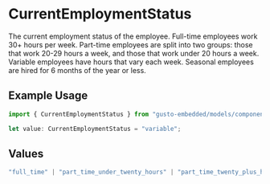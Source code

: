 # CurrentEmploymentStatus

The current employment status of the employee. Full-time employees work 30+ hours per week. Part-time employees are split into two groups: those that work 20-29 hours a week, and those that work under 20 hours a week. Variable employees have hours that vary each week. Seasonal employees are hired for 6 months of the year or less.

## Example Usage

```typescript
import { CurrentEmploymentStatus } from "gusto-embedded/models/components";

let value: CurrentEmploymentStatus = "variable";
```

## Values

```typescript
"full_time" | "part_time_under_twenty_hours" | "part_time_twenty_plus_hours" | "variable" | "seasonal"
```